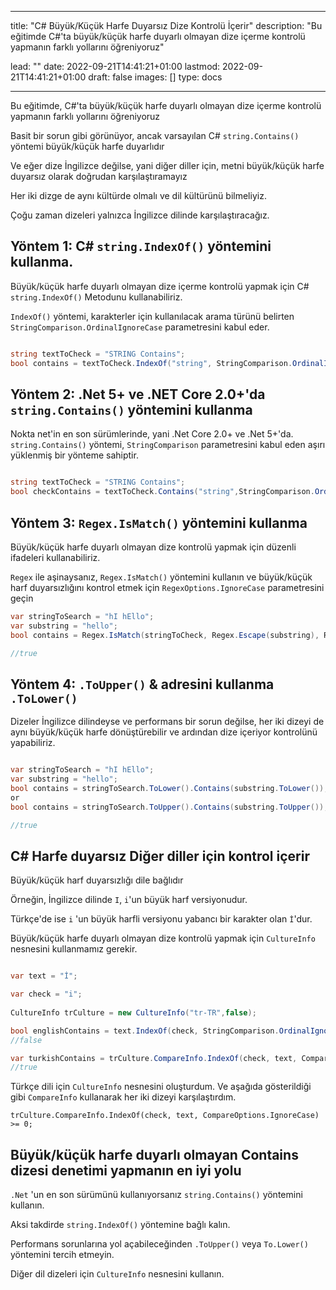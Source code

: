 
---
title: "C# Büyük/Küçük Harfe Duyarsız Dize Kontrolü İçerir"
description: "Bu eğitimde C#'ta büyük/küçük harfe duyarlı olmayan dize içerme kontrolü yapmanın farklı yollarını öğreniyoruz"

lead: ""
date: 2022-09-21T14:41:21+01:00
lastmod: 2022-09-21T14:41:21+01:00
draft: false
images: []
type: docs

---


Bu eğitimde, C#'ta büyük/küçük harfe duyarlı olmayan dize içerme kontrolü yapmanın farklı yollarını öğreniyoruz 

Basit bir sorun gibi görünüyor, ancak varsayılan C# `string.Contains()` yöntemi büyük/küçük harfe duyarlıdır 

Ve eğer dize İngilizce değilse, yani diğer diller için, metni büyük/küçük harfe duyarsız olarak doğrudan karşılaştıramayız 

Her iki dizge de aynı kültürde olmalı ve dil kültürünü bilmeliyiz.

Çoğu zaman dizeleri yalnızca İngilizce dilinde karşılaştıracağız.

## Yöntem 1: C# `string.IndexOf()` yöntemini kullanma.

Büyük/küçük harfe duyarlı olmayan dize içerme kontrolü yapmak için C# `string.IndexOf()` Metodunu kullanabiliriz.

`IndexOf()` yöntemi, karakterler için kullanılacak arama türünü belirten `StringComparison.OrdinalIgnoreCase` parametresini kabul eder.

```csharp

string textToCheck = "STRING Contains";
bool contains = textToCheck.IndexOf("string", StringComparison.OrdinalIgnoreCase) >= 0;

```

## Yöntem 2: .Net 5+ ve .NET Core 2.0+'da `string.Contains()` yöntemini kullanma

Nokta net'in en son sürümlerinde, yani .Net Core 2.0+ ve .Net 5+'da. `string.Contains()` yöntemi, `StringComparison` parametresini kabul eden aşırı yüklenmiş bir yönteme sahiptir.

```csharp

string textToCheck = "STRING Contains";
bool checkContains = textToCheck.Contains("string",StringComparison.OrdinalIgnoreCase);

```

## Yöntem 3: `Regex.IsMatch()` yöntemini kullanma

Büyük/küçük harfe duyarlı olmayan dize kontrolü yapmak için düzenli ifadeleri kullanabiliriz.

 `Regex` ile aşinaysanız, `Regex.IsMatch()` yöntemini kullanın ve büyük/küçük harf duyarsızlığını kontrol etmek için `RegexOptions.IgnoreCase` parametresini geçin 

```csharp
var stringToSearch = "hI hEllo";
var substring = "hello";
bool contains = Regex.IsMatch(stringToCheck, Regex.Escape(substring), RegexOptions.IgnoreCase);

//true

```

## Yöntem 4: `.ToUpper()` &amp; adresini kullanma `.ToLower()`

Dizeler İngilizce dilindeyse ve performans bir sorun değilse, her iki dizeyi de aynı büyük/küçük harfe dönüştürebilir ve ardından dize içeriyor kontrolünü yapabiliriz.

```csharp

var stringToSearch = "hI hEllo";
var substring = "hello";
bool contains = stringToSearch.ToLower().Contains(substring.ToLower());
or 
bool contains = stringToSearch.ToUpper().Contains(substring.ToUpper());

//true

```
## C# Harfe duyarsız Diğer diller için kontrol içerir

Büyük/küçük harf duyarsızlığı dile bağlıdır 

Örneğin, İngilizce dilinde `I`, `i`'un büyük harf versiyonudur.

Türkçe'de ise `i` 'un büyük harfli versiyonu yabancı bir karakter olan `İ`'dur.

Büyük/küçük harfe duyarlı olmayan dize kontrolü yapmak için `CultureInfo` nesnesini kullanmamız gerekir.


```csharp

var text = "İ";

var check = "i";
            
CultureInfo trCulture = new CultureInfo("tr-TR",false);

bool englishContains = text.IndexOf(check, StringComparison.OrdinalIgnoreCase) >= 0;
//false

var turkishContains = trCulture.CompareInfo.IndexOf(check, text, CompareOptions.IgnoreCase) >= 0;
//true
```

Türkçe dili için `CultureInfo` nesnesini oluşturdum. Ve aşağıda gösterildiği gibi `CompareInfo` kullanarak her iki dizeyi karşılaştırdım.

```
trCulture.CompareInfo.IndexOf(check, text, CompareOptions.IgnoreCase) >= 0;
```

## Büyük/küçük harfe duyarlı olmayan Contains dizesi denetimi yapmanın en iyi yolu

 `.Net` 'un en son sürümünü kullanıyorsanız `string.Contains()` yöntemini kullanın.

Aksi takdirde `string.IndexOf()` yöntemine bağlı kalın.

Performans sorunlarına yol açabileceğinden `.ToUpper()` veya `To.Lower()` yöntemini tercih etmeyin.

Diğer dil dizeleri için `CultureInfo` nesnesini kullanın.

